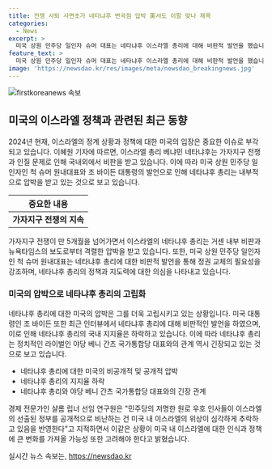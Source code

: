 ```yaml
---
title: 전쟁 사퇴 사면초가 네타냐후 변곡점 압박 美서도 이팔 맞나 제목
categories:
  - News
excerpt: >
  미국 상원 민주당 일인자 슈머 대표는 네타냐후 이스라엘 총리에 대해 비판적 발언을 했습니다. 이에 바이든 대통령도 네타냐후를 공개 비판하며 내부 압박을 받고 있습니다. 미국 내에서도 민주당 주류의 선출된 정부를 공개적으로 비난하는 상황에서 네타냐후의 정치적 행보가 급변할 가능성을 시사하고 있습니다.
feature_text: >
  미국 상원 민주당 일인자 슈머 대표는 네타냐후 이스라엘 총리에 대해 비판적 발언을 했습니다. 이에 바이든 대통령도 네타냐후를 공개 비판하며 내부 압박을 받고 있습니다. 미국 내에서도 민주당 주류의 선출된 정부를 공개적으로 비난하는 상황에서 네타냐후의 정치적 행보가 급변할 가능성을 시사하고 있습니다.
image: 'https://newsdao.kr/res/images/meta/newsdao_breakingnews.jpg'
---
```


<p><img src="https://newsdao.kr/res/images/meta/newsdao_breakingnews.jpg" alt="firstkoreanews 속보" /></p>

<h2 data-ke-size="size26">미국의 이스라엘 정책과 관련된 최근 동향</h2>

<p data-ke-size="size16">2024년 현재, 이스라엘의 정계 상황과 정책에 대한 미국의 입장은 중요한 이슈로 부각되고 있습니다. 이혜원 기자에 따르면, 이스라엘 총리 베냐민 네타냐후는 가자지구 전쟁과 인질 문제로 인해 국내외에서 비판을 받고 있습니다. 이에 따라 미국 상원 민주당 일인자인 척 슈머 원내대표와 조 바이든 대통령의 발언으로 인해 네타냐후 총리는 내부적으로 압박을 받고 있는 것으로 보고 있습니다.</p>

<table>
    <thead>
        <tr>
            <th style="text-align: center;">중요한 내용</th>
        </tr>
    </thead>
    <tbody>
        <tr>
            <td style="text-align: center; height: 17px;"><b>가자지구 전쟁의 지속</b></td>
        </tr>
    </tbody>
</table>

<p data-ke-size="size16">가자지구 전쟁이 만 5개월을 넘어가면서 이스라엘의 네타냐후 총리는 거센 내부 비판과 뉴욕타임스의 보도로부터 격렬한 압박을 받고 있습니다. 또한, 미국 상원 민주당 일인자인 척 슈머 원내대표는 네타냐후 총리에 대한 비판적 발언을 통해 정권 교체의 필요성을 강조하며, 네타냐후 총리의 정책과 지도력에 대한 의심을 나타내고 있습니다.</p>

<h3 data-ke-size="size24">미국의 압박으로 네타냐후 총리의 고립화</h3>

<p data-ke-size="size16">네타냐후 총리에 대한 미국의 압박은 그를 더욱 고립시키고 있는 상황입니다. 미국 대통령인 조 바이든 또한 최근 인터뷰에서 네타냐후 총리에 대해 비판적인 발언을 하였으며, 이로 인해 네타냐후 총리의 국내 지지율은 하락하고 있습니다. 이에 따라 네타냐후 총리는 정치적인 라이벌인 야당 베니 간츠 국가통합당 대표와의 관계 역시 긴장되고 있는 것으로 보고 있습니다.</p>

<ul>
    <li>네타냐후 총리에 대한 미국의 비공개적 및 공개적 압박</li>
    <li>네타냐후 총리의 지지율 하락</li>
    <li>네타냐후 총리와 야당 베니 간츠 국가통합당 대표와의 긴장 관계</li>
</ul>

<p data-ke-size="size16">경제 전문가인 샬롬 립너 선임 연구원은 "민주당의 저명한 원로 우호 인사들이 이스라엘의 선출된 정부를 공개적으로 비난하는 건 미국 내 이스라엘의 위상이 심각하게 추락하고 있음을 반영한다"고 지적하면서 이같은 상황이 미국 내 이스라엘에 대한 인식과 정책에 큰 변화를 가져올 가능성 또한 고려해야 한다고 밝혔습니다.</p>
실시간 뉴스 속보는, <a href="https://newsdao.kr" rel="dofollow">https://newsdao.kr</a>


